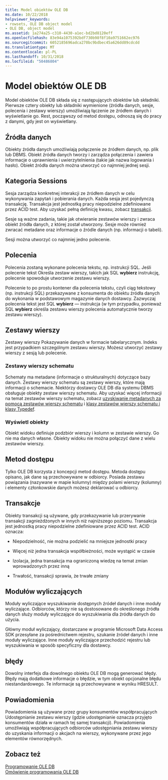 ```yaml
---
title: Model obiektów OLE DB
ms.date: 10/22/2018
helpviewer_keywords:
- rowsets, OLE DB object model
- OLE DB, object model
ms.assetid: 1a274a25-c310-4430-a1ec-bd2bd8120eff
ms.openlocfilehash: 83e94a1075392bdf730b98f8f10a9751662ec976
ms.sourcegitcommit: 6052185696adca270bc9bdbec45a626dd89cdcdd
ms.translationtype: MT
ms.contentlocale: pl-PL
ms.lasthandoff: 10/31/2018
ms.locfileid: "50486804"
---
```

# <a name="ole-db-object-model"></a>Model obiektów OLE DB

Model obiektów OLE DB składa się z następujących obiektów lub składniki. Pierwsze cztery obiekty lub składniki wymienione (źródła danych, sesje, polecenia i zestawy wierszy) umożliwiają łączenie ze źródłem danych i wyświetlanie go. Rest, począwszy od metod dostępu, odnoszą się do pracy z danymi, gdy jest on wyświetlany.

## <a name="data-sources"></a>Źródła danych

Obiekty źródła danych umożliwiają połączenie ze źródłem danych, np. plik lub DBMS. Obiekt źródła danych tworzy i zarządza połączenia i zawiera informacje o uprawnienia i uwierzytelnienia (takie jak nazwa logowania i hasło). Obiekt źródła danych można utworzyć co najmniej jednej sesji.

## <a name="sessions"></a>Kategoria Sessions

Sesja zarządza konkretnej interakcji ze źródłem danych w celu wykonywania zapytań i pobierania danych. Każda sesja jest pojedynczą transakcję. Transakcja jest jednostką pracy niepodzielne zdefiniowane przez ACID test. Aby uzyskać pełną definicję kwasu, zobacz [transakcji](#vcconoledbcomponents_transactions).

Sesje są ważne zadania, takie jak otwieranie zestawów wierszy i zwraca obiekt źródła danych, z której został utworzony. Sesje może również zwracać metadane oraz informacje o źródle danych (np. informacji o tabeli).

Sesji można utworzyć co najmniej jedno polecenie.

## <a name="commands"></a>Polecenia

Polecenia zostaną wykonane polecenia tekstu, np. instrukcji SQL. Jeśli polecenie tekst Określa zestaw wierszy, takich jak SQL **wybierz** instrukcję, polecenie spowoduje utworzenie zestawu wierszy.

Polecenie to po prostu kontener dla polecenia tekstu, czyli ciąg tekstowy (np. instrukcji SQL) przekazywane z konsumenta do obiektu źródła danych do wykonania w podstawowym magazynie danych dostawcy. Zazwyczaj polecenia tekst jest SQL **wybierz** — instrukcja (w tym przypadku, ponieważ SQL **wybierz** określa zestawu wierszy polecenia automatycznie tworzy zestawu wierszy).

## <a name="rowsets"></a>Zestawy wierszy

Zestawy wierszy Pokazywanie danych w formacie tabelarycznym. Indeks jest przypadkiem szczególnym zestawu wierszy. Możesz utworzyć zestawy wierszy z sesją lub polecenie.

### <a name="schema-rowsets"></a>Zestawy wierszy schematu

Schematy ma metadane (informacje o strukturalnych) dotyczące bazy danych. Zestawy wierszy schematu są zestawy wierszy, które mają informacji o schemacie. Niektórzy dostawcy OLE DB dla systemu DBMS obsługuje obiekty zestaw wierszy schematu. Aby uzyskać więcej informacji na temat zestawów wierszy schematu, zobacz [uzyskiwanie metadanych za pomocą zestawów wierszy schematu](../../data/oledb/obtaining-metadata-with-schema-rowsets.md) i [klasy zestawów wierszy schematu i klasy Typedef](../../data/oledb/schema-rowset-classes-and-typedef-classes.md).

### <a name="view-objects"></a>Wyświetl obiekty

Obiekt widoku definiuje podzbiór wierszy i kolumn w zestawie wierszy. Go nie ma danych własne. Obiekty widoku nie można połączyć dane z wielu zestawów wierszy.

## <a name="accessors"></a>Metod dostępu

Tylko OLE DB korzysta z koncepcji metod dostępu. Metoda dostępu opisano, jak dane są przechowywane w odbiorcy. Posiada zestawu powiązania (nazywane w mapie kolumny) między polami wierszy (kolumny) i elementy członkowskie danych możesz deklarować u odbiorcy.

##  <a name="vcconoledbcomponents_transactions"></a> Transakcje

Obiekty transakcji są używane, gdy przekazywanie lub przerywanie transakcji zagnieżdżonych w innych niż najniższego poziomu. Transakcja jest jednostką pracy niepodzielne zdefiniowane przez ACID test. ACID oznacza:

- Niepodzielność, nie można podzielić na mniejsze jednostki pracy

- Więcej niż jedna transakcja współbieżności, może wystąpić w czasie

- Izolacja, jedna transakcja ma ograniczoną wiedzę na temat zmian wprowadzonych przez inną

- Trwałość, transakcji sprawia, że trwałe zmiany

## <a name="enumerators"></a>Modułów wyliczających

Moduły wyliczające wyszukiwanie dostępnych źródeł danych i inne moduły wyliczające. Odbiorców, którzy nie są dostosowane do określonego źródła danych służy moduły wyliczające do wyszukiwania dla źródła danych do użycia.

Główny moduł wyliczający, dostarczane w programie Microsoft Data Access SDK przesyłane za pośrednictwem rejestru, szukanie źródeł danych i inne moduły wyliczające. Inne moduły wyliczające przechodzić rejestru lub wyszukiwania w sposób specyficzny dla dostawcy.

## <a name="errors"></a>błędy

Dowolny interfejs dla dowolnego obiektu OLE DB mogą generować błędy. Błędy mają dodatkowe informacje o błędzie, w tym obiekt opcjonalne błędu niestandardowego. Te informacje są przechowywane w wyniku HRESULT.

## <a name="notifications"></a>Powiadomienia

Powiadomienia są używane przez grupy konsumentów współpracujących Udostępnianie zestawu wierszy (gdzie udostępnianie oznacza przyjęto konsumentów działa w ramach tej samej transakcji). Powiadomienia umożliwiają współpracujących odbiorców udostępniania zestawu wierszy do uzyskania informacji o akcjach na wierszy, wykonywane przez jego elementów równorzędnych.

## <a name="see-also"></a>Zobacz też

[Programowanie OLE DB](../../data/oledb/ole-db-programming.md)<br/>
[Omówienie programowania OLE DB](../../data/oledb/ole-db-programming-overview.md)